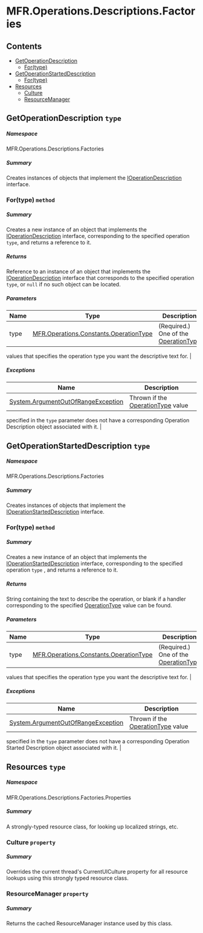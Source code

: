 <a name='assembly'></a>
# MFR.Operations.Descriptions.Factories

## Contents

- [GetOperationDescription](#T-MFR-Objects-Operations-Descriptions-Factories-GetOperationDescription 'MFR.Operations.Descriptions.Factories.GetOperationDescription')
  - [For(type)](#M-MFR-Objects-Operations-Descriptions-Factories-GetOperationDescription-For-MFR-Objects-Operations-Constants-OperationType- 'MFR.Operations.Descriptions.Factories.GetOperationDescription.For(MFR.Operations.Constants.OperationType)')
- [GetOperationStartedDescription](#T-MFR-Objects-Operations-Descriptions-Factories-GetOperationStartedDescription 'MFR.Operations.Descriptions.Factories.GetOperationStartedDescription')
  - [For(type)](#M-MFR-Objects-Operations-Descriptions-Factories-GetOperationStartedDescription-For-MFR-Objects-Operations-Constants-OperationType- 'MFR.Operations.Descriptions.Factories.GetOperationStartedDescription.For(MFR.Operations.Constants.OperationType)')
- [Resources](#T-MFR-Objects-Operations-Descriptions-Factories-Properties-Resources 'MFR.Operations.Descriptions.Factories.Properties.Resources')
  - [Culture](#P-MFR-Objects-Operations-Descriptions-Factories-Properties-Resources-Culture 'MFR.Operations.Descriptions.Factories.Properties.Resources.Culture')
  - [ResourceManager](#P-MFR-Objects-Operations-Descriptions-Factories-Properties-Resources-ResourceManager 'MFR.Operations.Descriptions.Factories.Properties.Resources.ResourceManager')

<a name='T-MFR-Objects-Operations-Descriptions-Factories-GetOperationDescription'></a>
## GetOperationDescription `type`

##### Namespace

MFR.Operations.Descriptions.Factories

##### Summary

Creates instances of objects that implement the
[IOperationDescription](#T-MFR-Objects-IOperationDescription 'MFR.IOperationDescription')
interface.

<a name='M-MFR-Objects-Operations-Descriptions-Factories-GetOperationDescription-For-MFR-Objects-Operations-Constants-OperationType-'></a>
### For(type) `method`

##### Summary

Creates a new instance of an object that implements the
[IOperationDescription](#T-MFR-Objects-IOperationDescription 'MFR.IOperationDescription')
interface,
corresponding to the specified operation `type`,
and returns a reference to it.

##### Returns

Reference to an instance of an object that implements the
[IOperationDescription](#T-MFR-Objects-IOperationDescription 'MFR.IOperationDescription')
interface that
corresponds to the specified operation `type`, or
`null` if no such object can be located.

##### Parameters

| Name | Type | Description |
| ---- | ---- | ----------- |
| type | [MFR.Operations.Constants.OperationType](#T-MFR-Objects-Operations-Constants-OperationType 'MFR.Operations.Constants.OperationType') | (Required.) One of the [OperationType](#T-MFR-Objects-OperationType 'MFR.OperationType')
values that specifies the operation type you want the descriptive
text for. |

##### Exceptions

| Name | Description |
| ---- | ----------- |
| [System.ArgumentOutOfRangeException](http://msdn.microsoft.com/query/dev14.query?appId=Dev14IDEF1&l=EN-US&k=k:System.ArgumentOutOfRangeException 'System.ArgumentOutOfRangeException') | Thrown if the [OperationType](#T-MFR-Objects-OperationType 'MFR.OperationType') value
specified in the `type` parameter does not have a
corresponding Operation Description object associated with it. |

<a name='T-MFR-Objects-Operations-Descriptions-Factories-GetOperationStartedDescription'></a>
## GetOperationStartedDescription `type`

##### Namespace

MFR.Operations.Descriptions.Factories

##### Summary

Creates instances of objects that implement the
[IOperationStartedDescription](#T-MFR-Objects-IOperationStartedDescription 'MFR.IOperationStartedDescription')
interface.

<a name='M-MFR-Objects-Operations-Descriptions-Factories-GetOperationStartedDescription-For-MFR-Objects-Operations-Constants-OperationType-'></a>
### For(type) `method`

##### Summary

Creates a new instance of an object that implements the
[IOperationStartedDescription](#T-MFR-Objects-IOperationStartedDescription 'MFR.IOperationStartedDescription')
interface,
corresponding to the specified operation `type` ,
and returns a reference to it.

##### Returns

String containing the text to describe the operation, or blank if a
handler corresponding to the specified
[OperationType](#T-MFR-Objects-Operations-Constants-OperationType 'MFR.Operations.Constants.OperationType')
value can
be found.

##### Parameters

| Name | Type | Description |
| ---- | ---- | ----------- |
| type | [MFR.Operations.Constants.OperationType](#T-MFR-Objects-Operations-Constants-OperationType 'MFR.Operations.Constants.OperationType') | (Required.) One of the [OperationType](#T-MFR-Objects-OperationType 'MFR.OperationType')
values that specifies the operation type you want the descriptive
text for. |

##### Exceptions

| Name | Description |
| ---- | ----------- |
| [System.ArgumentOutOfRangeException](http://msdn.microsoft.com/query/dev14.query?appId=Dev14IDEF1&l=EN-US&k=k:System.ArgumentOutOfRangeException 'System.ArgumentOutOfRangeException') | Thrown if the [OperationType](#T-MFR-Objects-OperationType 'MFR.OperationType') value
specified in the `type` parameter does not have a
corresponding Operation Started Description object associated with it. |

<a name='T-MFR-Objects-Operations-Descriptions-Factories-Properties-Resources'></a>
## Resources `type`

##### Namespace

MFR.Operations.Descriptions.Factories.Properties

##### Summary

A strongly-typed resource class, for looking up localized strings, etc.

<a name='P-MFR-Objects-Operations-Descriptions-Factories-Properties-Resources-Culture'></a>
### Culture `property`

##### Summary

Overrides the current thread's CurrentUICulture property for all
  resource lookups using this strongly typed resource class.

<a name='P-MFR-Objects-Operations-Descriptions-Factories-Properties-Resources-ResourceManager'></a>
### ResourceManager `property`

##### Summary

Returns the cached ResourceManager instance used by this class.
